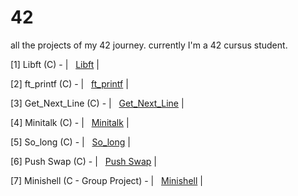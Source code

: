 # 42
all the projects of my 42 journey. currently I'm a 42 cursus student. 

[1] Libft (C) - | &nbsp; [Libft](https://github.com/rgoksel/Libft)   |

[2] ft_printf (C) - | &nbsp; [ft_printf](https://github.com/rgoksel/ft_printf)   |

[3] Get_Next_Line (C) - | &nbsp; [Get_Next_Line](https://github.com/rgoksel/get_next_line)   |

[4] Minitalk (C) - | &nbsp; [Minitalk](https://github.com/rgoksel/minitalk)   |

[5] So_long (C) - | &nbsp; [So_long](https://github.com/rgoksel/so_long)   |

[6] Push Swap (C) - | &nbsp; [Push Swap](https://github.com/rgoksel/Push-Swap)   |

[7] Minishell (C - Group Project) - | &nbsp; [Minishell](https://github.com/rgoksel/Minishell)   |
